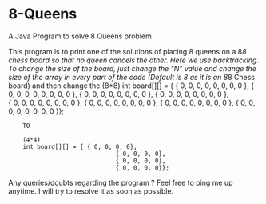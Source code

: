 # 8-Queens
A Java Program to solve 8 Queens problem

This program is to print one of the solutions of placing 8 queens on a 8*8 chess board so that no queen cancels the other.
Here we use backtracking.
To change the size of the board, just change the "N" value and change the size of the array in every part of the code (Default is 8 as it is an 8*8 Chess board) and then change the 
(8*8)
int board[][] = { { 0, 0, 0, 0, 0, 0, 0, 0 }, 
				          { 0, 0, 0, 0, 0, 0, 0, 0 }, 
				          { 0, 0, 0, 0, 0, 0, 0, 0 }, 
				          { 0, 0, 0, 0, 0, 0, 0, 0 },         
				          { 0, 0, 0, 0, 0, 0, 0, 0 },
				          { 0, 0, 0, 0, 0, 0, 0, 0 },
				          { 0, 0, 0, 0, 0, 0, 0, 0 },
				          { 0, 0, 0, 0, 0, 0, 0, 0 }};
        
        TO 
        
        (4*4)
        int board[][] = { { 0, 0, 0, 0}, 
				                  { 0, 0, 0, 0}, 
				                  { 0, 0, 0, 0}, 
				                  { 0, 0, 0, 0}};
        
Any queries/doubts regarding the program ?
Feel free to ping me up anytime. I will try to resolve it as soon as possible.
